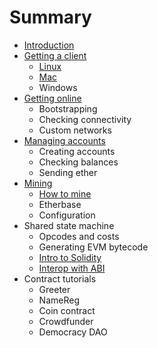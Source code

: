 # Summary

* [Introduction](README.md)
* [Getting a client](getting_a_client.md)
   * [Linux](installing_linux.md)
   * [Mac](installing_mac.md)
   * Windows
* [Getting online](getting_online.md)
   * Bootstrapping
   * Checking connectivity
   * Custom networks
* [Managing accounts](managing_accounts.md)
   * Creating accounts
   * Checking balances
   * Sending ether
* [Mining](mining.md)
   * [How to mine](how_to_mine.md)
   * Etherbase
   * Configuration
* Shared state machine
   * Opcodes and costs
   * Generating EVM bytecode
   * [Intro to Solidity](intro_to_solidity.md)
   * [Interop with ABI](interop_with_abi.md)
* Contract tutorials
   * Greeter
   * NameReg
   * Coin contract
   * Crowdfunder
   * Democracy DAO

